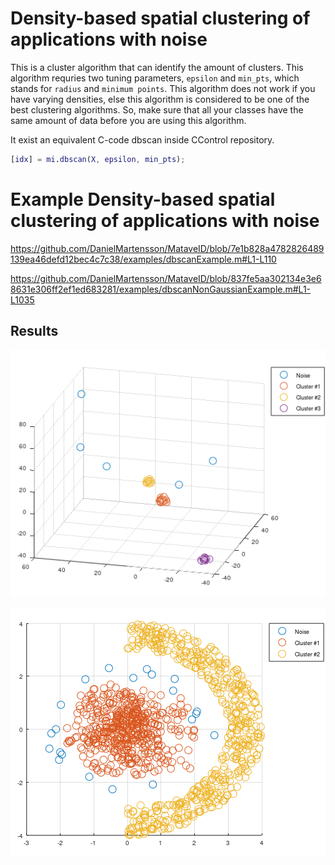 # Density-based spatial clustering of applications with noise

This is a cluster algorithm that can identify the amount of clusters. 
This algorithm requries two tuning parameters, `epsilon` and `min_pts`, which stands for `radius` and `minimum points`.
This algorithm does not work if you have varying densities, else this algorithm is considered to be one of the best clustering algorithms.
So, make sure that all your classes have the same amount of data before you are using this algorithm.

It exist an equivalent C-code dbscan inside CControl repository. 

```matlab
[idx] = mi.dbscan(X, epsilon, min_pts);
```

# Example Density-based spatial clustering of applications with noise

https://github.com/DanielMartensson/MataveID/blob/7e1b828a4782826489139ea46defd12bec4c7c38/examples/dbscanExample.m#L1-L110

https://github.com/DanielMartensson/MataveID/blob/837fe5aa302134e3e68631e306ff2ef1ed683281/examples/dbscanNonGaussianExample.m#L1-L1035

## Results
![DBSCAN Result](../pictures/DBSCAN_Result.png)

![DBSCAN_Non_Gaussian_Result](../pictures/DBSCAN_Non_Gaussian_Result.png)

